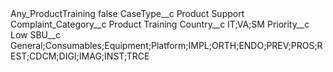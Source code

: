 <?xml version="1.0" encoding="UTF-8"?>
<CustomMetadata xmlns="http://soap.sforce.com/2006/04/metadata" xmlns:xsi="http://www.w3.org/2001/XMLSchema-instance" xmlns:xsd="http://www.w3.org/2001/XMLSchema">
    <label>Any_ProductTraining</label>
    <protected>false</protected>
    <values>
        <field>CaseType__c</field>
        <value xsi:type="xsd:string">Product Support</value>
    </values>
    <values>
        <field>Complaint_Category__c</field>
        <value xsi:type="xsd:string">Product Training</value>
    </values>
    <values>
        <field>Country__c</field>
        <value xsi:type="xsd:string">IT;VA;SM</value>
    </values>
    <values>
        <field>Priority__c</field>
        <value xsi:type="xsd:string">Low</value>
    </values>
    <values>
        <field>SBU__c</field>
        <value xsi:type="xsd:string">General;Consumables;Equipment;Platform;IMPL;ORTH;ENDO;PREV;PROS;REST;CDCM;DIGI;IMAG;INST;TRCE</value>
    </values>
</CustomMetadata>
